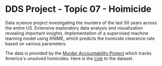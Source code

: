 # DDS Project - Topic 07 - Hoimicide

Data science project investigating the murders of the last 50 years across the entire US. Extensive exploratory data analysis and visualization revealing important insights. Implementation of a supervised machine learning model using KNIME, which predicts the homicide clearance rate based on various parameters.

The data is provided by the [Murder Accountability Project](http://www.murderdata.org/) which tracks America's unsolved homicides. Here is the [Link](https://www.dropbox.com/s/vul9mcu25q9usm1/SHR.zip?dl=1) to the dataset.

